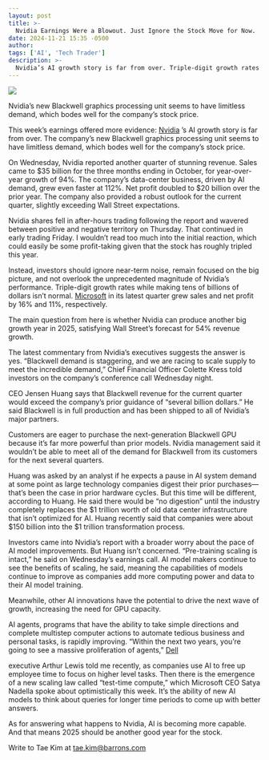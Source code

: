 ```yaml
---
layout: post
title: >-
  Nvidia Earnings Were a Blowout. Just Ignore the Stock Move for Now.
date: 2024-11-21 15:35 -0500
author: 
tags: ['AI', 'Tech Trader']
description: >-
  Nvidia’s AI growth story is far from over. Triple-digit growth rates while making tens of billions of dollars shouldn’t be overlooked by investors.
---
```





 


 





![](https://images.barrons.com/im-14131196?width=548&height=365)


Nvidia’s new Blackwell graphics processing unit seems to have limitless demand, which bodes well for the company’s stock price.











This week’s earnings offered more evidence:
[Nvidia](https://www.barrons.com/market-data/stocks/NVDA)
’s
AI growth story is far from over. The company’s new Blackwell graphics processing unit seems to have limitless demand, which bodes well for the company’s stock price.


On Wednesday, Nvidia reported another quarter of stunning revenue. Sales came to \$35 billion for the three months ending in October, for year-over-year growth of 94%. The company’s data-center business, driven by AI demand, grew even faster at 112%. Net profit doubled to \$20 billion over the prior year. The company also provided a robust outlook for the current quarter, slightly exceeding Wall Street expectations.


 Nvidia shares fell in after-hours trading following the report and wavered between positive and negative territory on Thursday. That continued in early trading Friday. I wouldn’t read too much into the initial reaction, which could easily be some profit-taking given that the stock has roughly tripled this year.


Instead, investors should ignore near-term noise, remain focused on the big picture, and not overlook the unprecedented magnitude of Nvidia’s performance. Triple-digit growth rates while making tens of billions of dollars isn’t normal.
[Microsoft](https://www.barrons.com/market-data/stocks/MSFT)
in its latest quarter grew sales and net profit by 16% and 11%, respectively.


The main question from here is whether Nvidia can produce another big growth year in 2025, satisfying Wall Street’s forecast for 54% revenue growth.


The latest commentary from Nvidia’s executives suggests the answer is yes. “Blackwell demand is staggering, and we are racing to scale supply to meet the incredible demand,” Chief Financial Officer Colette Kress told investors on the company’s conference call Wednesday night.


CEO Jensen Huang says that Blackwell revenue for the current quarter would exceed the company’s prior guidance of “several billion dollars.” He said Blackwell is in full production and has been shipped to all of Nvidia’s major partners.


Customers are eager to purchase the next-generation Blackwell GPU because it’s far more powerful than prior models. Nvidia management said it wouldn’t be able to meet all of the demand for Blackwell from its customers for the next several quarters.


Huang was asked by an analyst if he expects a pause in AI system demand at some point as large technology companies digest their prior purchases—that’s been the case in prior hardware cycles. But this time will be different, according to Huang. He said there would be “no digestion” until the industry completely replaces the \$1 trillion worth of old data center infrastructure that isn’t optimized for AI. Huang recently said that companies were about \$150 billion into the \$1 trillion transformation process.


Investors came into Nvidia’s report with a broader worry about the pace of AI model improvements. But Huang isn’t concerned. “Pre-training scaling is intact,” he said on Wednesday’s earnings call. AI model makers continue to see the benefits of scaling, he said, meaning the capabilities of models continue to improve as companies add more computing power and data to their AI model training.


Meanwhile, other AI innovations have the potential to drive the next wave of growth, increasing the need for GPU capacity.


AI agents, programs that have the ability to take simple directions and complete multistep computer actions to automate tedious business and personal tasks, is rapidly improving. “Within the next two years, you’re going to see a massive proliferation of agents,”
[Dell](https://www.barrons.com/market-data/stocks/DELL)




 executive Arthur Lewis told me recently, as companies use AI to free up employee time to focus on higher level tasks.
Then there is the emergence of a new scaling law called “test-time compute,” which Microsoft CEO Satya Nadella spoke about optimistically this week. It’s the ability of new AI models to think about queries for longer time periods to come up with better answers.


As for answering what happens to Nvidia, AI is becoming more capable. And that means 2025 should be another good year for the stock.


Write to Tae Kim at
[tae.kim@barrons.com](mailto:tae.kim@barrons.com)









